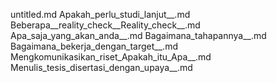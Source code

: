 untitled.md
Apakah_perlu_studi_lanjut__.md
Beberapa__reality_check__Reality_check__.md
Apa_saja_yang_akan_anda__.md
Bagaimana_tahapannya__.md
Bagaimana_bekerja_dengan_target__.md
Mengkomunikasikan_riset_Apakah_itu_Apa__.md
Menulis_tesis_disertasi_dengan_upaya__.md
